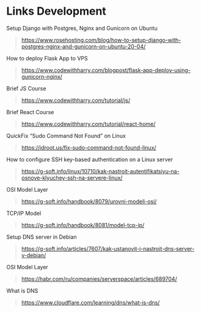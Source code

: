 # Links Development

Setup Django with Postgres, Nginx and Gunicorn on Ubuntu
> https://www.rosehosting.com/blog/how-to-setup-django-with-postgres-nginx-and-gunicorn-on-ubuntu-20-04/

How to deploy Flask App to VPS
> https://www.codewithharry.com/blogpost/flask-app-deploy-using-gunicorn-nginx/

Brief JS Course
> https://www.codewithharry.com/tutorial/js/

Brief React Course
> https://www.codewithharry.com/tutorial/react-home/

QuickFix “Sudo Command Not Found” on Linux
> https://idroot.us/fix-sudo-command-not-found-linux/

How to configure SSH key-based authentication on a Linux server
> https://g-soft.info/linux/10710/kak-nastroit-autentifikatsiyu-na-osnove-klyuchey-ssh-na-servere-linux/

OSI Model Layer
> https://g-soft.info/handbook/8079/urovni-modeli-osi/

TCP/IP Model
> https://g-soft.info/handbook/8081/model-tcp-ip/

Setup DNS server in Debian
> https://g-soft.info/articles/7607/kak-ustanovit-i-nastroit-dns-server-v-debian/

OSI Model Layer
> https://habr.com/ru/companies/serverspace/articles/689704/

What is DNS
> https://www.cloudflare.com/learning/dns/what-is-dns/

